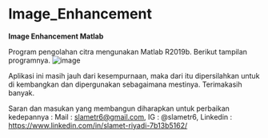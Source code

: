 # Image_Enhancement
**Image Enhancement Matlab**

Program pengolahan citra mengunakan Matlab R2019b. Berikut tampilan programnya.
![image](https://user-images.githubusercontent.com/53107522/128508770-87e5b7a3-7f44-4f64-9b9e-ff6cb1b7aac5.png)

Aplikasi ini masih jauh dari kesempurnaan, maka dari itu dipersilahkan untuk di kembangkan dan dipergunakan sebagaimana mestinya. Terimakasih banyak.

Saran dan masukan yang membangun diharapkan untuk perbaikan kedepannya : Mail : slametr6@gmail.com, IG : @slametr6, Linkedin : https://www.linkedin.com/in/slamet-riyadi-7b13b5162/
